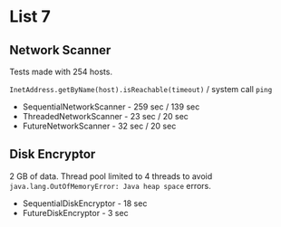 # List 7

## Network Scanner

Tests made with 254 hosts.

`InetAddress.getByName(host).isReachable(timeout)` / system call `ping`

- SequentialNetworkScanner - 259 sec / 139 sec
- ThreadedNetworkScanner - 23 sec / 20 sec
- FutureNetworkScanner - 32 sec / 20 sec

## Disk Encryptor

2 GB of data. Thread pool limited to 4 threads to avoid `java.lang.OutOfMemoryError: Java heap space` errors.

- SequentialDiskEncryptor - 18 sec
- FutureDiskEncryptor - 3 sec
